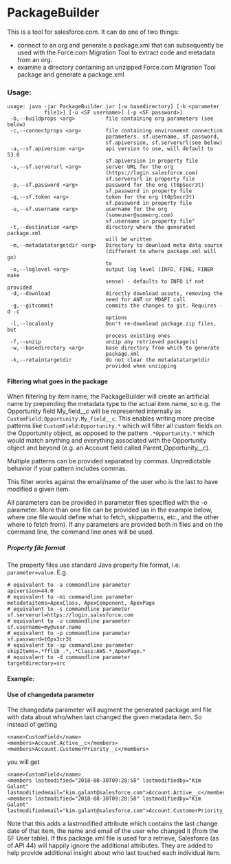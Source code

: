 
# PackageBuilder

This is a tool for salesforce.com. It can do one of two things:
* connect to an org and generate a package.xml that can subsequently be used with the Force.com Migration Tool to extract code and metadata from an org.
* examine a directory containing an unzipped Force.com Migration Tool package and generate a package.xml 


### Usage:
``` 
usage: java -jar PackageBuilder.jar [-w basedirectory] [-b <parameter
            file1>] [-u <SF username>] [-p <SF password>]
 -b,--buildprops <arg>          file containing org parameters (see below)
 -c,--connectprops <arg>        file containing environment connection
                                parameters. sf.username, sf.password,
                                sf.apiversion, sf.serverurl(see below)
 -a,--sf.apiversion <arg>       api version to use, will default to 53.0
                                sf.apiversion in property file
 -s,--sf.serverurl <arg>        server URL for the org
                                (https://login.salesforce.com)
                                sf.serverurl in property file
 -p,--sf.password <arg>         password for the org (t0pSecr3t)
                                sf.password in property file
 -q,--sf.token <arg>            token for the org (t0pSecr3t)
                                sf.password in property file
 -u,--sf.username <arg>         username for the org
                                (someuser@someorg.com)
                                sf.username in property file"
 -t,--destination <arg>         directory where the generated package.xml
                                will be written
 -m,--metadatatargetdir <arg>   Directory to download meta data source
                                (different to where package.xml will go)
                                to
 -o,--loglevel <arg>            output log level (INFO, FINE, FINER make
                                sense) - defaults to INFO if not provided
 -d,--download                  directly download assets, removing the
                                need for ANT or MDAPI call
 -g,--gitcommit                 commits the changes to git. Requires -d -c
                                options
 -l,--localonly                 Don't re-download package.zip files, but
                                process existing ones
 -f,--unzip                     unzip any retrieved package(s)
 -w,--basedirectory <arg>       base directory from which to generate
                                package.xml
 -k,--retaintargetdir           do not clear the metadatatargetdir
                                provided when unzipping
```
#### Filtering what goes in the package



When filtering by item name, the PackageBuilder will create an artificial name by prepending the metadata type to the actual item name, so e.g. the Opportunity field My_field__c will be represented internally as `CustomField:Opportunity.My_field__c`. This enables writing more precise patterns like `CustomField:Opportunity.*` which will filter all custom fields on the Opportunity object, as opposed to the pattern `.*Opportunity.*` which would match anything and everything associated with the Opportunity object and beyond (e.g. an Account field called Parent_Opportunity__c).

Multiple patterns can be provided separated by commas. Unpredictable behavior if your pattern includes commas.


This filter works against the email/name of the user who is the last to have modified a given item.



All parameters can be provided in parameter files specified with the -o parameter. More than one file can be provided (as in the example below, where one file would define what to fetch, skippatterns, etc., and the other where to fetch from). If any parameters are provided both in files and on the command line, the command line ones will be used. 

##### Property file format
The property files use standard Java property file format, i.e. `parameter=value`. E.g.

```property
# equivalent to -a commandline parameter
apiversion=44.0
# equivalent to -mi commandline parameter
metadataitems=ApexClass, ApexComponent, ApexPage
# equivalent to -s commandline parameter
sf.serverurl=https://login.salesforce.com
# equivalent to -u commandline parameter
sf.username=my@user.name
# equivalent to -p commandline parameter
sf.password=t0ps3cr3t
# equivalent to -sp commandline parameter
skipItems=.*fflib_.*,.*Class:AWS.*,ApexPage.*
# equivalent to -d commandline parameter
targetdirectory=src
```

#### Example: 

#### Use of changedata parameter
The changedata parameter will augment the generated package.xml file with data about who/when last changed the given metadata item. So instead of getting 
```
<name>CustomField</name>
<members>Account.Active__c</members>
<members>Account.CustomerPriority__c</members>
```
you will get
```
<name>CustomField</name>
<members lastmodified="2018-08-30T09:28:58" lastmodifiedby="Kim Galant"  lastmodifiedemail="kim.galant@salesforce.com">Account.Active__c</members>
<members lastmodified="2018-08-30T09:28:58" lastmodifiedby="Kim Galant"  lastmodifiedemail="kim.galant@salesforce.com">Account.CustomerPriority__c</members>
```
Note that this adds a lastmodified attribute which contains the last change date of that item, the name and email of the user who changed it (from the SF User table).
If this package.xml file is used for a retrieve, Salesforce (as of API 44) will happily ignore the additional attributes. They are added to help provide additional insight about who last touched each individual item.
